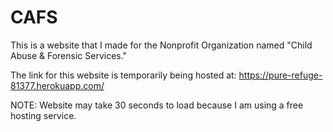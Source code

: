# CAFS

This is a website that I made for the Nonprofit Organization named "Child Abuse & Forensic Services."

The link for this website is temporarily being hosted at: https://pure-refuge-81377.herokuapp.com/

NOTE: Website may take 30 seconds to load because I am using a free hosting service.
